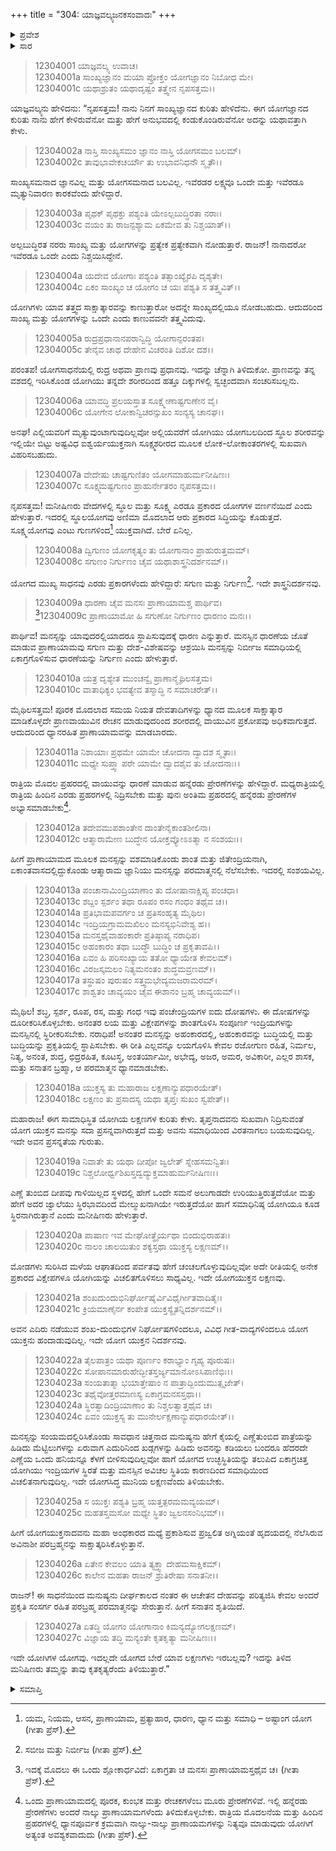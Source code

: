 +++
title = "304: ಯಾಜ್ಞವಲ್ಕ್ಯಜನಕಸಂವಾದಃ"
+++

<details><summary>ಪ್ರವೇಶ</summary>


।।   ಓಂ ಓಂ ನಮೋ ನಾರಾಯಣಾಯ।।   ಶ್ರೀ ವೇದವ್ಯಾಸಾಯ ನಮಃ ।।

ಶ್ರೀ ಕೃಷ್ಣದ್ವೈಪಾಯನ ವೇದವ್ಯಾಸ ವಿರಚಿತ  

**ಶ್ರೀ ಮಹಾಭಾರತ**

**ಶಾಂತಿ ಪರ್ವ**

**ಮೋಕ್ಷಧರ್ಮ ಪರ್ವ**

**ಅಧ್ಯಾಯ 304**


</details>

<details><summary>ಸಾರ</summary>

ಯೋಗದ ವರ್ಣನೆ (1-17); ಯೋಗಯುಕ್ತರ ಲಕ್ಷಣಗಳು (18-27).


</details>


> 12304001 ಯಾಜ್ಞವಲ್ಕ್ಯ ಉವಾಚ।   
12304001a ಸಾಂಖ್ಯಜ್ಞಾನಂ ಮಯಾ ಪ್ರೋಕ್ತಂ ಯೋಗಜ್ಞಾನಂ ನಿಬೋಧ ಮೇ।  
12304001c ಯಥಾಶ್ರುತಂ ಯಥಾದೃಷ್ಟಂ ತತ್ತ್ವೇನ ನೃಪಸತ್ತಮ।।

ಯಾಜ್ಞವಲ್ಕ್ಯನು ಹೇಳಿದನು: “ನೃಪಸತ್ತಮ! ನಾನು ನಿನಗೆ ಸಾಂಖ್ಯಜ್ಞಾನದ ಕುರಿತು ಹೇಳಿದೆನು. ಈಗ ಯೋಗಜ್ಞಾನದ ಕುರಿತು ನಾನು ಹೇಗೆ ಕೇಳಿರುವೆನೋ ಮತ್ತು ಹೇಗೆ ಅನುಭವದಲ್ಲಿ ಕಂಡುಕೊಂಡಿರುವೆನೋ ಅದನ್ನು ಯಥಾವತ್ತಾಗಿ ಕೇಳು.

> 12304002a ನಾಸ್ತಿ ಸಾಂಖ್ಯಸಮಂ ಜ್ಞಾನಂ ನಾಸ್ತಿ ಯೋಗಸಮಂ ಬಲಮ್।  
12304002c ತಾವುಭಾವೇಕಚರ್ಯೌ ತು ಉಭಾವನಿಧನೌ ಸ್ಮೃತೌ।।

ಸಾಂಖ್ಯಸಮನಾದ ಜ್ಞಾನವಿಲ್ಲ ಮತ್ತು ಯೋಗಸಮನಾದ ಬಲವಿಲ್ಲ. ಇವೆರಡರ ಲಕ್ಷ್ಯವೂ ಒಂದೇ ಮತ್ತು ಇವೆರಡೂ ಮೃತ್ಯುನಿವಾರಣ ಕಾರಕವೆಂದು ಹೇಳಿದ್ದಾರೆ.

> 12304003a ಪೃಥಕ್ ಪೃಥಕ್ತು ಪಶ್ಯಂತಿ ಯೇಽಲ್ಪಬುದ್ಧಿರತಾ ನರಾಃ।  
12304003c ವಯಂ ತು ರಾಜನ್ಪಶ್ಯಾಮ ಏಕಮೇವ ತು ನಿಶ್ಚಯಾತ್।।

ಅಲ್ಪಬುದ್ಧಿರತ ನರರು ಸಾಂಖ್ಯ ಮತ್ತು ಯೋಗಗಳನ್ನು ಪ್ರತ್ಯೇಕ ಪ್ರತ್ಯೇಕವಾಗಿ ನೋಡುತ್ತಾರೆ. ರಾಜನ್! ನಾನಾದರೋ ಇವೆರಡೂ ಒಂದೇ ಎಂದು ನಿಶ್ಚಯಿಸಿದ್ದೇನೆ.

> 12304004a ಯದೇವ ಯೋಗಾಃ ಪಶ್ಯಂತಿ ತತ್ಸಾಂಖ್ಯೈರಪಿ ದೃಶ್ಯತೇ।  
12304004c ಏಕಂ ಸಾಂಖ್ಯಂ ಚ ಯೋಗಂ ಚ ಯಃ ಪಶ್ಯತಿ ಸ ತತ್ತ್ವವಿತ್।।

ಯೋಗಿಗಳು ಯಾವ ತತ್ತ್ವದ ಸಾಕ್ಷಾತ್ಕಾರವನ್ನು ಕಾಣುತ್ತಾರೋ ಅದನ್ನೇ ಸಾಂಖ್ಯದಲ್ಲಿಯೂ ನೋಡಬಹುದು. ಆದುದರಿಂದ ಸಾಂಖ್ಯ ಮತ್ತು ಯೋಗಗಳನ್ನು ಒಂದೇ ಎಂದು ಕಾಣುವವನೇ ತತ್ತ್ವವಿದುವು.

> 12304005a ರುದ್ರಪ್ರಧಾನಾನಪರಾನ್ವಿದ್ಧಿ ಯೋಗಾನ್ಪರಂತಪ।  
12304005c ತೇನೈವ ಚಾಥ ದೇಹೇನ ವಿಚರಂತಿ ದಿಶೋ ದಶ।।

ಪರಂತಪ! ಯೋಗಸಾಧನೆಯಲ್ಲಿ ರುದ್ರ ಅಥವಾ ಪ್ರಾಣವು ಪ್ರಧಾನವು. ಇದನ್ನು ಚೆನ್ನಾಗಿ ತಿಳಿದುಕೋ. ಪ್ರಾಣವನ್ನು ತನ್ನ ವಶದಲ್ಲಿ ಇರಿಸಿಕೊಂಡ ಯೋಗಿಯು ತನ್ನದೇ ಶರೀರದಿಂದ ಹತ್ತೂ ದಿಕ್ಕುಗಳಲ್ಲಿ ಸ್ವಚ್ಛಂದವಾಗಿ ಸಂಚರಿಸಬಲ್ಲನು.

> 12304006a ಯಾವದ್ಧಿ ಪ್ರಲಯಸ್ತಾತ ಸೂಕ್ಷ್ಮೇಣಾಷ್ಟಗುಣೇನ ವೈ।  
12304006c ಯೋಗೇನ ಲೋಕಾನ್ವಿಚರನ್ಸುಖಂ ಸಂನ್ಯಸ್ಯ ಚಾನಘ।।

ಅನಘ! ಎಲ್ಲಿಯವರಿಗೆ ಮೃತ್ಯುವುಂಟಾಗುವುದಿಲ್ಲವೋ ಅಲ್ಲಿಯವರೆಗೆ ಯೋಗಿಯು ಯೋಗಬಲದಿಂದ ಸ್ಥೂಲ ಶರೀರವನ್ನು ಇಲ್ಲಿಯೇ ಬಿಟ್ಟು ಅಷ್ಟವಿಧ ಐಶ್ವರ್ಯಯುಕ್ತನಾಗಿ ಸೂಕ್ಷ್ಮಶರೀರದ ಮೂಲಕ ಲೋಕ-ಲೋಕಾಂತರಗಳಲ್ಲಿ ಸುಖವಾಗಿ ವಿಹರಿಸಬಹುದು.

> 12304007a ವೇದೇಷು ಚಾಷ್ಟಗುಣಿತಂ ಯೋಗಮಾಹುರ್ಮನೀಷಿಣಃ।  
12304007c ಸೂಕ್ಷ್ಮಮಷ್ಟಗುಣಂ ಪ್ರಾಹುರ್ನೇತರಂ ನೃಪಸತ್ತಮ।।

ನೃಪಸತ್ತಮ! ಮನೀಷಿಣರು ವೇದಗಳಲ್ಲಿ ಸ್ಥೂಲ ಮತ್ತು ಸೂಕ್ಷ್ಮ ಎರಡೂ ಪ್ರಕಾರದ ಯೋಗಗಳ ವರ್ಣನೆಯಿದೆ ಎಂದು ಹೇಳುತ್ತಾರೆ. ಇದರಲ್ಲಿ ಸ್ಥೂಲಯೋಗವು ಅಣಿಮಾ ಮೊದಲಾದ ಆರು ಪ್ರಕಾರದ ಸಿದ್ಧಿಯನ್ನು ಕೊಡುತ್ತದೆ. ಸೂಕ್ಷ್ಮಯೋಗವು ಎಂಟು ಗುಣಗಳಿಂದ[^1] ಯುಕ್ತವಾಗಿದೆ. ಬೇರೆ ಏನಿಲ್ಲ.

> 12304008a ದ್ವಿಗುಣಂ ಯೋಗಕೃತ್ಯಂ ತು ಯೋಗಾನಾಂ ಪ್ರಾಹುರುತ್ತಮಮ್।  
12304008c ಸಗುಣಂ ನಿರ್ಗುಣಂ ಚೈವ ಯಥಾಶಾಸ್ತ್ರನಿದರ್ಶನಮ್।।

ಯೋಗದ ಮುಖ್ಯ ಸಾಧನವು ಎರಡು ಪ್ರಕಾರಗಳೆಂದು ಹೇಳಿದ್ದಾರೆ: ಸಗುಣ ಮತ್ತು ನಿರ್ಗುಣ[^2]. ಇದೇ ಶಾಸ್ತ್ರನಿದರ್ಶನವು.

> 12304009a ಧಾರಣಾ ಚೈವ ಮನಸಃ ಪ್ರಾಣಾಯಾಮಶ್ಚ ಪಾರ್ಥಿವ।  
[^3]12304009c ಪ್ರಾಣಾಯಾಮೋ ಹಿ ಸಗುಣೋ ನಿರ್ಗುಣಂ ಧಾರಣಂ ಮನಃ।।  
> 
ಪಾರ್ಥಿವ! ಮನಸ್ಸನ್ನು ಯಾವುದರಲ್ಲಿಯಾದರೂ ಸ್ಥಾಪಿಸುವುದಕ್ಕೆ ಧಾರಣ ಎನ್ನುತ್ತಾರೆ. ಮನಸ್ಸಿನ ಧಾರಣೆಯ ಜೊತೆ ಮಾಡುವ ಪ್ರಾಣಾಯಾಮವು ಸಗುಣ ಮತ್ತು ದೇಶ-ವಿಶೇಷವನ್ನು ಆಶ್ರಯಿಸಿ ಮನಸ್ಸನ್ನು ನಿರ್ಬೀಜ ಸಮಾಧಿಯಲ್ಲಿ ಏಕಾಗ್ರಗೊಳಿಸುವ ಧಾರಣೆಯನ್ನು ನಿರ್ಗುಣ ಎಂದು ಹೇಳುತ್ತಾರೆ.

> 12304010a ಯತ್ರ ದೃಶ್ಯೇತ ಮುಂಚನ್ವೈ ಪ್ರಾಣಾನ್ಮೈಥಿಲಸತ್ತಮ।  
12304010c ವಾತಾಧಿಕ್ಯಂ ಭವತ್ಯೇವ ತಸ್ಮಾದ್ಧಿ ನ ಸಮಾಚರೇತ್।।

ಮೈಥಿಲಸತ್ತಮ! ಪೂರಕ ಮೊದಲಾದ ಸಮಯ ನಿಯತ ದೇವತಾದಿಗಳನ್ನು ಧ್ಯಾನದ ಮೂಲಕ ಸಾಕ್ಷಾತ್ಕಾರ ಮಾಡಿಕೊಳ್ಳದೇ ಪ್ರಾಣವಾಯುವಿನ ರೇಚನ ಮಾಡುವುದರಿಂದ ಶರೀರದಲ್ಲಿ ವಾಯುವಿನ ಪ್ರಕೋಪವು ಅಧಿಕವಾಗುತ್ತದೆ. ಆದುದರಿಂದ ಧ್ಯಾನರಹಿತ ಪ್ರಾಣಾಯಾಮವನ್ನು ಮಾಡಬಾರದು.

> 12304011a ನಿಶಾಯಾಃ ಪ್ರಥಮೇ ಯಾಮೇ ಚೋದನಾ ದ್ವಾದಶ ಸ್ಮೃತಾಃ।  
12304011c ಮಧ್ಯೇ ಸುಪ್ತ್ವಾ ಪರೇ ಯಾಮೇ ದ್ವಾದಶೈವ ತು ಚೋದನಾಃ।।

ರಾತ್ರಿಯ ಮೊದಲ ಪ್ರಹರದಲ್ಲಿ ವಾಯುವನ್ನು ಧಾರಣೆ ಮಾಡುವ ಹನ್ನೆರಡು ಪ್ರೇರಣೆಗಳನ್ನು ಹೇಳಿದ್ದಾರೆ. ಮಧ್ಯರಾತ್ರಿಯಲ್ಲಿ ರಾತ್ರಿಯ ಹಿಂದಿನ ಎರಡು ಪ್ರಹರಗಳಲ್ಲಿ ನಿದ್ರಿಸಬೇಕು ಮತ್ತು ಪುನಃ ಅಂತಿಮ ಪ್ರಹರದಲ್ಲಿ ಹನ್ನೆರಡು ಪ್ರೇರಣೆಗಳ ಅಭ್ಯಾಸಮಾಡಬೇಕು[^4].

> 12304012a ತದೇವಮುಪಶಾಂತೇನ ದಾಂತೇನೈಕಾಂತಶೀಲಿನಾ।  
12304012c ಆತ್ಮಾರಾಮೇಣ ಬುದ್ಧೇನ ಯೋಕ್ತವ್ಯೋಽಽತ್ಮಾ ನ ಸಂಶಯಃ।।

ಹೀಗೆ ಪ್ರಾಣಾಯಾಮದ ಮೂಲಕ ಮನಸ್ಸನ್ನು ವಶಮಾಡಿಕೊಂಡು ಶಾಂತ ಮತ್ತು ಜಿತೇಂದ್ರಿಯನಾಗಿ, ಏಕಾಂತವಾಸದಲ್ಲಿದ್ದುಕೊಂಡು ಆತ್ಮಾರಾಮ ಜ್ಞಾನಿಯು ಮನಸ್ಸನ್ನು ಪರಮಾತ್ಮನಲ್ಲಿ ನೆಲೆಸಬೇಕು. ಇದರಲ್ಲಿ ಸಂಶಯವಿಲ್ಲ.

> 12304013a ಪಂಚಾನಾಮಿಂದ್ರಿಯಾಣಾಂ ತು ದೋಷಾನಾಕ್ಷಿಪ್ಯ ಪಂಚಧಾ।  
12304013c ಶಬ್ದಂ ಸ್ಪರ್ಶಂ ತಥಾ ರೂಪಂ ರಸಂ ಗಂಧಂ ತಥೈವ ಚ।।  
12304014a ಪ್ರತಿಭಾಮಪವರ್ಗಂ ಚ ಪ್ರತಿಸಂಹೃತ್ಯ ಮೈಥಿಲ।  
12304014c ಇಂದ್ರಿಯಗ್ರಾಮಮಖಿಲಂ ಮನಸ್ಯಭಿನಿವೇಶ್ಯ ಹ।।  
12304015a ಮನಸ್ತಥೈವಾಹಂಕಾರೇ ಪ್ರತಿಷ್ಠಾಪ್ಯ ನರಾಧಿಪ।  
12304015c ಅಹಂಕಾರಂ ತಥಾ ಬುದ್ಧೌ ಬುದ್ಧಿಂ ಚ ಪ್ರಕೃತಾವಪಿ।।  
12304016a ಏವಂ ಹಿ ಪರಿಸಂಖ್ಯಾಯ ತತೋ ಧ್ಯಾಯೇತ ಕೇವಲಮ್।  
12304016c ವಿರಜಸ್ಕಮಲಂ ನಿತ್ಯಮನಂತಂ ಶುದ್ಧಮವ್ರಣಮ್।।  
12304017a ತಸ್ಥುಷಂ ಪುರುಷಂ ಸತ್ತ್ವಮಭೇದ್ಯಮಜರಾಮರಮ್।  
12304017c ಶಾಶ್ವತಂ ಚಾವ್ಯಯಂ ಚೈವ ಈಶಾನಂ ಬ್ರಹ್ಮ ಚಾವ್ಯಯಮ್।।

ಮೈಥಿಲ! ಶಬ್ಧ, ಸ್ಪರ್ಶ, ರೂಪ, ರಸ, ಮತ್ತು ಗಂಧ ಇವು ಪಂಚೇಂದ್ರಿಯಗಳ ಐದು ದೋಷಗಳು. ಈ ದೋಷಗಳನ್ನು ದೂರೀಕರಿಸಿಕೊಳ್ಳಬೇಕು. ಅನಂತರ ಲಯ ಮತ್ತು ವಿಕ್ಷೇಪಗಳನ್ನು ಶಾಂತಗೊಳಿಸಿ ಸಂಪೂರ್ಣ ಇಂದ್ರಿಯಗಳನ್ನು ಮನಸ್ಸಿನಲ್ಲಿ ಸ್ಥಿರೀಕರಿಸಬೇಕು. ನರಾಧಿಪ! ಅನಂತರ ಮನಸ್ಸನ್ನು ಅಹಂಕಾರದಲ್ಲಿ, ಅಹಂಕಾರವನ್ನು ಬುದ್ಧಿಯಲ್ಲಿ ಮತ್ತು ಬುದ್ಧಿಯನ್ನು ಪ್ರಕೃತಿಯಲ್ಲಿ ಸ್ಥಾಪಿಸಬೇಕು. ಈ ರೀತಿ ಎಲ್ಲವನ್ನೂ ಲಯಗೊಳಿಸಿ ಕೇವಲ ರಜೋಗುಣ ರಹಿತ, ನಿರ್ಮಲ, ನಿತ್ಯ, ಅನಂತ, ಶುದ್ಧ, ಛಿದ್ರರಹಿತ, ಕೂಟಸ್ಥ, ಅಂತರ್ಯಾಮೀ, ಅಭೇದ್ಯ, ಅಜರ, ಅಮರ, ಅವಿಕಾರೀ, ಎಲ್ಲರ ಶಾಸಕ, ಮತ್ತು ಸನಾತನ ಬ್ರಹ್ಮಾ, ಆ ಪರಮಾತ್ಮನ ಧ್ಯಾನಮಾಡಬೇಕು.

> 12304018a ಯುಕ್ತಸ್ಯ ತು ಮಹಾರಾಜ ಲಕ್ಷಣಾನ್ಯುಪಧಾರಯೇತ್।  
12304018c ಲಕ್ಷಣಂ ತು ಪ್ರಸಾದಸ್ಯ ಯಥಾ ತೃಪ್ತಃ ಸುಖಂ ಸ್ವಪೇತ್।।

ಮಹಾರಾಜ! ಈಗ ಸಾಮಾಧಿಸ್ಥಿತ ಯೋಗಿಯ ಲಕ್ಷಣಗಳ ಕುರಿತು ಕೇಳು. ತೃಪ್ತನಾದವನು ಸುಖವಾಗಿ ನಿದ್ರಿಸುವಂತೆ ಯೋಗ ಯುಕ್ತನ ಮನಸ್ಸು ಸದಾ ಪ್ರಸನ್ನವಾಗಿರುತ್ತದೆ ಮತ್ತು ಅವನು ಸಮಾಧಿಯಿಂದ ವಿರತನಾಗಲು ಬಯಸುವುದಿಲ್ಲ. ಇದೇ ಅವನ ಪ್ರಸನ್ನತೆಯ ಗುರುತು.

> 12304019a ನಿವಾತೇ ತು ಯಥಾ ದೀಪೋ ಜ್ವಲೇತ್ ಸ್ನೇಹಸಮನ್ವಿತಃ।  
12304019c ನಿಶ್ಚಲೋರ್ಧ್ವಶಿಖಸ್ತದ್ವದ್ಯುಕ್ತಮಾಹುರ್ಮನೀಷಿಣಃ।।

ಎಣ್ಣೆ ತುಂಬಿದ ದೀಪವು ಗಾಳಿಯಿಲ್ಲದ ಸ್ಥಳದಲ್ಲಿ ಹೇಗೆ ಒಂದೇ ಸಮನೆ ಅಲುಗಾಡದೇ ಉರಿಯುತ್ತಿರುತ್ತದೆಯೋ ಮತ್ತು ಹೇಗೆ ಅದರ ಜ್ವಾಲೆಯು ಸ್ಥಿರಭಾವದಿಂದ ಮೇಲ್ಮುಖನಾಗಿಯೇ ಇರುತ್ತದೆಯೋ ಹಾಗೆ ಸಮಾಧಿನಿಷ್ಠ ಯೋಗಿಯೂ ಕೂಡ ಸ್ಥಿರನಾಗಿರುತ್ತಾನೆ ಎಂದು ಮನೀಷಿಣರು ಹೇಳುತ್ತಾರೆ.

> 12304020a ಪಾಷಾಣ ಇವ ಮೇಘೋತ್ಥೈರ್ಯಥಾ ಬಿಂದುಭಿರಾಹತಃ।  
12304020c ನಾಲಂ ಚಾಲಯಿತುಂ ಶಕ್ಯಸ್ತಥಾ ಯುಕ್ತಸ್ಯ ಲಕ್ಷಣಮ್।।

ಮೋಡಗಳು ಸುರಿಸಿದ ಮಳೆಯ ಆಘಾತದಿಂದ ಪರ್ವತವು ಹೇಗೆ ಚಂಚಲಗೊಳ್ಳುವುದಿಲ್ಲವೋ ಅದೇ ರೀತಿಯಲ್ಲಿ ಅನೇಕ ಪ್ರಕಾರದ ವಿಕ್ಷೇಪಗಳೂ ಯೋಗಿಯನ್ನು ವಿಚಲಿತಗೊಳಿಸಲು ಸಾಧ್ಯವಿಲ್ಲ. ಇದೇ ಯೋಗಯುಕ್ತನ ಲಕ್ಷಣವು.

> 12304021a ಶಂಖದುಂದುಭಿನಿರ್ಘೋಷೈರ್ವಿವಿಧೈರ್ಗೀತವಾದಿತೈಃ।  
12304021c ಕ್ರಿಯಮಾಣೈರ್ನ ಕಂಪೇತ ಯುಕ್ತಸ್ಯೈತನ್ನಿದರ್ಶನಮ್।।

ಅವನ ಎದಿರು ನಡೆಯುವ ಶಂಖ-ದುಂದುಭಿಗಳ ನಿರ್ಘೋಷಗಳಿಂದಲೂ, ವಿವಿಧ ಗೀತ-ವಾದ್ಯಗಳಿಂದಲೂ ಯೋಗ ಯುಕ್ತನು ಹಂದಾಡುವುದಿಲ್ಲ. ಇದೇ ಯೋಗ ಯುಕ್ತನ ನಿದರ್ಶನವು.

> 12304022a ತೈಲಪಾತ್ರಂ ಯಥಾ ಪೂರ್ಣಂ ಕರಾಭ್ಯಾಂ ಗೃಹ್ಯ ಪೂರುಷಃ।  
12304022c ಸೋಪಾನಮಾರುಹೇದ್ಭೀತಸ್ತರ್ಜ್ಯಮಾನೋಽಸಿಪಾಣಿಭಿಃ।।  
12304023a ಸಂಯತಾತ್ಮಾ ಭಯಾತ್ತೇಷಾಂ ನ ಪಾತ್ರಾದ್ಬಿಂದುಮುತ್ಸೃಜೇತ್।  
12304023c ತಥೈವೋತ್ತರಮಾಣಸ್ಯ ಏಕಾಗ್ರಮನಸಸ್ತಥಾ।।  
12304024a ಸ್ಥಿರತ್ವಾದಿಂದ್ರಿಯಾಣಾಂ ತು ನಿಶ್ಚಲತ್ವಾತ್ತಥೈವ ಚ।  
12304024c ಏವಂ ಯುಕ್ತಸ್ಯ ತು ಮುನೇರ್ಲಕ್ಷಣಾನ್ಯುಪಧಾರಯೇತ್।।

ಮನಸ್ಸನ್ನು ಸಂಯಮದಲ್ಲಿರಿಸಿಕೊಂಡು ಸಾವಧಾನ ಚಿತ್ತನಾದ ಮನುಷ್ಯನು ಹೇಗೆ ಕೈಯಲ್ಲಿ ಎಣ್ಣೆತುಂಬಿದ ಪಾತ್ರೆಯನ್ನು ಹಿಡಿದು ಮೆಟ್ಟಿಲುಗಳನ್ನು ಏರುವಾಗ ಎದುರಿನಿಂದ ಖಡ್ಗಗಳನ್ನು ಹಿಡಿದು ಅವನನ್ನು ಕಡಿಯಲು ಬಂದರೂ ಹೆದರದೇ ಎಣ್ಣೆಯ ಒಂದು ಹನಿಯನ್ನೂ ಕೆಳಗೆ ಬೀಳಿಸುವುದಿಲ್ಲವೋ ಹಾಗೆ ಯೋಗದ ಉಚ್ಛಸ್ಥಿತಿಯನ್ನು ತಲುಪಿದ ಏಕಾಗ್ರಚಿತ್ತ ಯೋಗಿಯು ಇಂದ್ರಿಯಗಳ ಸ್ಥಿರತೆ ಮತ್ತು ಮನಸ್ಸಿನ ಅವಿಚಲ ಸ್ಥಿತಿಯ ಕಾರಣದಿಂದ ಸಮಾಧಿಯಿಂದ ವಿಚಲಿತನಾಗುವುದಿಲ್ಲ. ಇದೇ ಯೋಗಸಿದ್ಧ ಮುನಿಯ ಲಕ್ಷಣವೆಂದು ತಿಳಿಯಬೇಕು.

> 12304025a ಸ ಯುಕ್ತಃ ಪಶ್ಯತಿ ಬ್ರಹ್ಮ ಯತ್ತತ್ಪರಮಮವ್ಯಯಮ್।  
12304025c ಮಹತಸ್ತಮಸೋ ಮಧ್ಯೇ ಸ್ಥಿತಂ ಜ್ವಲನಸಂನಿಭಮ್।।

ಹೀಗೆ ಯೋಗಯುಕ್ತನಾದವನು ಮಹಾ ಅಂಧಕಾರದ ಮಧ್ಯೆ ಪ್ರಕಾಶಿಸುವ ಪ್ರಜ್ವಲಿತ ಅಗ್ನಿಯಂತೆ ಹೃದಯದಲ್ಲಿ ನೆಲೆಸಿರುವ ಅವಿನಾಶೀ ಪರಬ್ರಹ್ಮನನ್ನು ಸಾಕ್ಷಾತ್ಕರಿಸಿಕೊಳ್ಳುತ್ತಾನೆ.

> 12304026a ಏತೇನ ಕೇವಲಂ ಯಾತಿ ತ್ಯಕ್ತ್ವಾ ದೇಹಮಸಾಕ್ಷಿಕಮ್।  
12304026c ಕಾಲೇನ ಮಹತಾ ರಾಜನ್ ಶ್ರುತಿರೇಷಾ ಸನಾತನೀ।।

ರಾಜನ್! ಈ ಸಾಧನೆಯಿಂದ ಮನುಷ್ಯನು ದೀರ್ಘಕಾಲದ ನಂತರ ಈ ಆಚೇತನ ದೇಹವನ್ನು ಪರಿತ್ಯಜಿಸಿ ಕೇವಲ ಅಂದರೆ ಪ್ರಕೃತಿ ಸಂಸರ್ಗ ರಹಿತ ಪರಬ್ರಹ್ಮ ಪರಮಾತ್ಮನನ್ನು ಸೇರುತ್ತಾನೆ. ಹೀಗೆ ಸನಾತನ ಶೃತಿಯಿದೆ.

> 12304027a ಏತದ್ಧಿ ಯೋಗಂ ಯೋಗಾನಾಂ ಕಿಮನ್ಯದ್ಯೋಗಲಕ್ಷಣಮ್।  
12304027c ವಿಜ್ಞಾಯ ತದ್ಧಿ ಮನ್ಯಂತೇ ಕೃತಕೃತ್ಯಾ ಮನೀಷಿಣಃ।।

ಇದೇ ಯೋಗಿಗಳ ಯೋಗವು. ಇದಲ್ಲದೇ ಯೋಗದ ಬೇರೆ ಯಾವ ಲಕ್ಷಣಗಳು ಇರಬಲ್ಲವು? ಇದನ್ನು ತಿಳಿದ ಮನಿಷಿಣರು ತಮ್ಮನ್ನು ತಾವು ಕೃತಕೃತ್ಯರೆಂದು ತಿಳಿಯುತ್ತಾರೆ.”


<details><summary>ಸಮಾಪ್ತಿ</summary>

ಇತಿ ಶ್ರೀಮಹಾಭಾರತೇ ಶಾಂತಿ ಪರ್ವಣಿ ಮೋಕ್ಷಧರ್ಮ ಪರ್ವಣಿ ಯಾಜ್ಞವಲ್ಕ್ಯಜನಕಸಂವಾದೇ ಚತುರಾಧಿಕತ್ರಿಶತತಮೋಽಧ್ಯಾಯಃ।।  
ಇದು ಶ್ರೀಮಹಾಭಾರತದಲ್ಲಿ ಶಾಂತಿ ಪರ್ವದಲ್ಲಿ ಮೋಕ್ಷಧರ್ಮ ಪರ್ವದಲ್ಲಿ ಯಾಜ್ಞವಲ್ಕ್ಯಜನಕಸಂವಾದ ಎನ್ನುವ ಮುನ್ನೂರಾನಾಲ್ಕನೇ ಅಧ್ಯಾಯವು.


</details>

[^1]: ಯಮ, ನಿಯಮ, ಆಸನ, ಪ್ರಾಣಾಯಾಮ, ಪ್ರತ್ಯಾಹಾರ, ಧಾರಣ, ಧ್ಯಾನ ಮತ್ತು ಸಮಾಧಿ – ಅಷ್ಟಾಂಗ ಯೋಗ (ಗೀತಾ ಪ್ರೆಸ್).

[^2]: ಸಬೀಜ ಮತ್ತು ನಿರ್ಬೀಜ (ಗೀತಾ ಪ್ರೆಸ್).

[^3]: ಇದಕ್ಕೆ ಮೊದಲು ಈ ಒಂದು ಶ್ಲೋಕಾರ್ಧವಿದೆ: ಏಕಾಗ್ರತಾ ಚ ಮನಸಃ ಪ್ರಾಣಾಯಾಮಸ್ತಥೈವ ಚ।   (ಗೀತಾ ಪ್ರೆಸ್).

[^4]: ಒಂದು ಪ್ರಾಣಾಯಾಮದಲ್ಲಿ ಪೂರಕ, ಕುಂಭಕ ಮತ್ತು ರೇಚಕಗಳೆಂಬ ಮೂರು ಪ್ರೇರಣೆಗಳಿವೆ. ಇಲ್ಲಿ ಹನ್ನೆರಡು ಪ್ರೇರಣೆಗಳು ಅಂದರೆ ನಾಲ್ಕು ಪ್ರಾಣಾಯಾಮಗಳೆಂದು ತಿಳಿದುಕೊಳ್ಳಬೇಕು. ರಾತ್ರಿಯ ಮೊದಲನೆಯ ಮತ್ತು ಹಿಂದಿನ ಪ್ರಹರಗಳಲ್ಲಿ ಧ್ಯಾನಪೂರ್ವಕ ಕ್ರಮವಾಗಿ ನಾಲ್ಕು-ನಾಲ್ಕು ಪ್ರಾಣಾಯಮಗಳನ್ನು ನಿತ್ಯವೂ ಮಾಡುವುದು ಯೋಗಿಗೆ ಅತ್ಯಂತ ಅವಶ್ಯಕವಾದುದು (ಗೀತಾ ಪ್ರೆಸ್).
